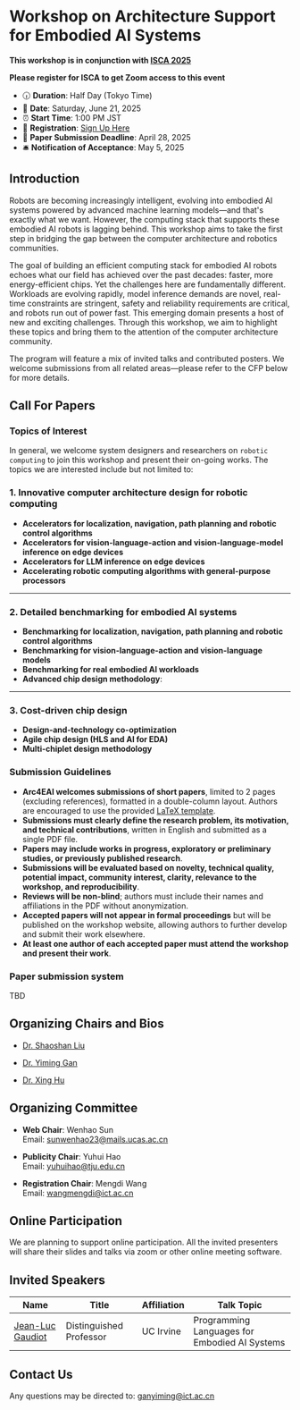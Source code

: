 # Workshop on Architecture Support for Embodied AI Systems



**This workshop is in conjunction with [ISCA 2025](https://iscaconf.org/isca2025/)**

**Please register for ISCA to get Zoom access to this event**


- 🕡 **Duration**: Half Day (Tokyo Time)
- 📅 **Date**: Saturday, June 21, 2025
- ⏰ **Start Time**: 1:00 PM JST
- 🎫 **Registration**: [Sign Up Here](https://www.iscaconf.org/isca2025/attend/register.php)
- 📆 **Paper Submission Deadline**: April 28, 2025
- 🛎️ **Notification of Acceptance**: May 5, 2025


## Introduction
Robots are becoming increasingly intelligent, evolving into embodied AI systems powered by advanced machine learning models—and that's exactly what we want. However, the computing stack that supports these embodied AI robots is lagging behind. This workshop aims to take the first step in bridging the gap between the computer architecture and robotics communities.

The goal of building an efficient computing stack for embodied AI robots echoes what our field has achieved over the past decades: faster, more energy-efficient chips. Yet the challenges here are fundamentally different. Workloads are evolving rapidly, model inference demands are novel, real-time constraints are stringent, safety and reliability requirements are critical, and robots run out of power fast. This emerging domain presents a host of new and exciting challenges. Through this workshop, we aim to highlight these topics and bring them to the attention of the computer architecture community.

The program will feature a mix of invited talks and contributed posters. We welcome submissions from all related areas—please refer to the CFP below for more details.

## Call For Papers

### Topics of Interest

In general, we welcome system designers and researchers on `robotic computing` to join this workshop and present their on-going works. The topics we are interested include but not limited to:

<div class="submission-guidelines">

<h3>1. Innovative computer architecture design for robotic computing</h3>
<ul>
  <li><strong>Accelerators for localization, navigation, path planning and robotic control algorithms</strong></li>
  <li><strong>Accelerators for vision-language-action and vision-language-model inference on edge devices</strong></li>
  <li><strong>Accelerators for LLM inference on edge devices</strong></li>
  <li><strong>Accelerating robotic computing algorithms with general-purpose processors</strong></li>
</ul>

<hr>

<h3>2. Detailed benchmarking for embodied AI systems</h3>
<ul>
  <li><strong>Benchmarking for localization, navigation, path planning and robotic control algorithms</strong></li>
  <li><strong>Benchmarking for vision-language-action and vision-language models</strong></li>
  <li><strong>Benchmarking for real embodied AI workloads</strong></li>
  <li><strong>Advanced chip design methodology</strong>:
  </li>
</ul>

<hr>

<h3>3. Cost-driven chip design</h3>
<ul>
  <li><strong>Design-and-technology co-optimization</strong></li>
  <li><strong>Agile chip design (HLS and AI for EDA)</strong></li>
  <li><strong>Multi-chiplet design methodology</strong></li>
</ul>

</div>


### Submission Guidelines


<div class="submission-guidelines">

<ul>
  <li><strong>Arc4EAI welcomes submissions of short papers</strong>, limited to 2 pages (excluding references), formatted in a double-column layout. Authors are encouraged to use the provided <a href="./file/template.tex">LaTeX template</a>.</li>
  <li><strong>Submissions must clearly define the research problem, its motivation, and technical contributions</strong>, written in English and submitted as a single PDF file.</li>
  <li><strong>Papers may include works in progress, exploratory or preliminary studies, or previously published research</strong>.</li>
  <li><strong>Submissions will be evaluated based on novelty, technical quality, potential impact, community interest, clarity, relevance to the workshop, and reproducibility</strong>.</li>
  <li><strong>Reviews will be non-blind</strong>; authors must include their names and affiliations in the PDF without anonymization.</li>
  <li><strong>Accepted papers will not appear in formal proceedings</strong> but will be published on the workshop website, allowing authors to further develop and submit their work elsewhere.</li>
  <li><strong>At least one author of each accepted paper must attend the workshop and present their work</strong>.</li>
</ul>

</div>

### Paper submission system

TBD



## Organizing Chairs and Bios
* [Dr. Shaoshan Liu](https://airs.cuhk.edu.cn/en/team/1136)

* [Dr. Yiming Gan](https://yiminggan.com/) 

* [Dr. Xing Hu](https://xinghu-cs.github.io/)


## Organizing Committee

- **Web Chair**: Wenhao Sun  
  Email: sunwenhao23@mails.ucas.ac.cn

- **Publicity Chair**: Yuhui Hao  
  Email: yuhuihao@tju.edu.cn

- **Registration Chair**: Mengdi Wang  
  Email: wangmengdi@ict.ac.cn

## Online Participation

We are planning to support online participation. All the invited presenters will share their slides and talks via zoom or other online meeting software.


## Invited Speakers

| Name            | Title                | Affiliation         | Talk Topic                                |
|-----------------|----------------------|---------------------|-------------------------------------------|
| [Jean-Luc Gaudiot](https://engineering.uci.edu/users/jean-luc-gaudiot)| Distinguished Professor | UC Irvine       | Programming Languages for Embodied AI Systems |


## Contact Us

Any questions may be directed to: ganyiming@ict.ac.cn